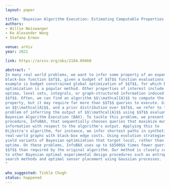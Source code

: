 ```yaml
---
layout: paper

title: "Bayesian Algorithm Execution: Estimating Computable Properties of Black-box Functions Using Mutual Information"
authors:
- Willie Neiswanger
- Ke Alexander Wang
- Stefano Ermon

venue: arXiv
year: 2021

link: https://arxiv.org/abs/2104.09460

abstract: "
In many real world problems, we want to infer some property of an expensive
black-box function $$f$$, given a budget of $$T$$ function evaluations. One
example is budget constrained global optimization of $$f$$, for which Bayesian
optimization is a popular method. Other properties of interest include local
optima, level sets, integrals, or graph-structured information induced by
$$f$$. Often, we can find an algorithm $$\\mathcal{A}$$ to compute the desired
property, but it may require far more than $$T$$ queries to execute. Given such
an $$\\mathcal{A}$$, and a prior distribution over $$f$$, we refer to the
problem of inferring the output of $$\\mathcal{A}$$ using $$T$$ evaluations as
Bayesian Algorithm Execution (BAX). To tackle this problem, we present a 
procedure, InfoBAX, that sequentially chooses queries that maximize mutual
information with respect to the algorithm's output. Applying this to
Dijkstra's algorithm, for instance, we infer shortest paths in synthetic and
real-world graphs with black-box edge costs. Using evolution strategies, we
yield variants of Bayesian optimization that target local, rather than global,
optima. On these problems, InfoBAX uses up to $$500$$ times fewer queries to
$$f$$ than required by the original algorithm. Our method is closely connected
to other Bayesian optimal experimental design procedures such as entropy
search methods and optimal sensor placement using Gaussian processes.
"

who_suggested: Tinkle Chugh
status: happened
---
```

